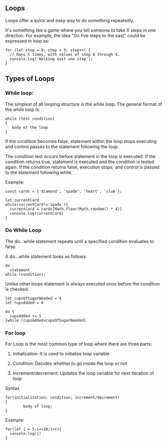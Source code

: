 ## Loops

Loops offer a quick and easy way to do something repeatedly.

It's something like a game where you tell someone to take X steps in one direction. For example, the idea "Go five steps to the east" could be expressed in loop as:

```
for (let step = 0; step < 5; step++) {
  // Runs 5 times, with values of step 0 through 4.
  console.log('Walking east one step');
}
```

## Types of Loops

### While loop:

The simplest of all looping structure is the while loop. The general format of the while
loop is:

```
while (test condition)
{
   body of the loop
}
```

If the condition becomes false, statement within the loop stops executing and control passes to the statement following the loop.

The condition test occurs before statement in the loop is executed. If the condition returns true, statement is executed and the condition is tested again. If the condition returns false, execution stops, and control is passed to the statement following while.

Example:

```
const cards = ['diamond', 'spade', 'heart', 'club'];

let currentCard
while(currentCard!='spade'){
  currentCard = cards[Math.floor(Math.random() * 4)]
  console.log(currentCard)
}
```

### Do While Loop

The do...while statement repeats until a specified condition evaluates to false.

A do...while statement looks as follows:

```
do
  statement
while (condition);
```

Unlike other loops statement is always executed once before the condition is checked.

```
let cupsOfSugarNeeded = 4
let cupsAdded = 0

do {
  cupsAdded += 1
}while (cupsAdded<cupsOfSugarNeeded)
```

### For loop

For Loop is the most common type of loop where there are three parts:

1. Initialization: It is used to initialize loop variable

2. Condition: Decides whether to go inside the loop or not

3. Increment/decrement: Updates the loop variable for next iteration of loop

Syntax

```
for(initialization; condition; increment/decrement)
{
        body of loop;
}
```

Example:

```
for(let i = 5;i<=10;i++){
  console.log(i)
}
```
